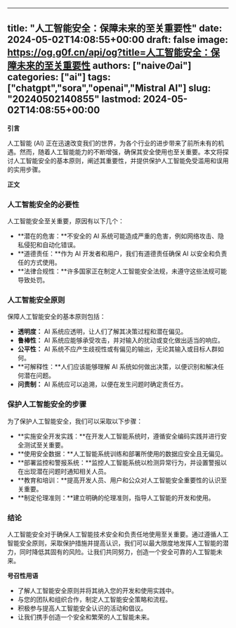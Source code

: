 
---
title: "人工智能安全：保障未来的至关重要性"
date: 2024-05-02T14:08:55+00:00
draft: false
image: https://og.g0f.cn/api/og?title=人工智能安全：保障未来的至关重要性
authors: ["naiveのai"]
categories: ["ai"]
tags: ["chatgpt","sora","openai","Mistral AI"]
slug: "20240502140855"
lastmod: 2024-05-02T14:08:55+00:00
---
**引言**

人工智能 (AI) 正在迅速改变我们的世界，为各个行业的进步带来了前所未有的机遇。然而，随着人工智能能力的不断增强，确保其安全使用也至关重要。本文将探讨人工智能安全的基本原则，阐述其重要性，并提供保护人工智能免受滥用和误用的实用步骤。

**正文**

### 人工智能安全的必要性

人工智能安全至关重要，原因有以下几个：

- **潜在的危害：**不安全的 AI 系统可能造成严重的危害，例如网络攻击、隐私侵犯和自动化错误。
- **道德责任：**作为 AI 开发者和用户，我们有道德责任确保 AI 以安全和负责任的方式使用。
- **法律合规性：**许多国家正在制定人工智能安全法规，未遵守这些法规可能导致处罚。

### 人工智能安全原则

保障人工智能安全的基本原则包括：

- **透明度：** AI 系统应透明，让人们了解其决策过程和潜在偏见。
- **鲁棒性：** AI 系统应能够承受攻击，并对输入的扰动或变化做出适当的响应。
- **公平性：** AI 系统不应产生歧视性或有偏见的输出，无论其输入或目标人群如何。
- **可解释性：**人们应该能够理解 AI 系统如何做出决策，以便识别和解决任何潜在问题。
- **问责制：** AI 系统应可以追溯，以便在发生问题时确定责任方。

### 保护人工智能安全的步骤

为了保护人工智能安全，我们可以采取以下步骤：

- **实施安全开发实践：**在开发人工智能系统时，遵循安全编码实践并进行安全测试至关重要。
- **使用安全数据：**人工智能系统训练和部署所使用的数据应安全且无偏见。
- **部署监控和警报系统：**监控人工智能系统以检测异常行为，并设置警报以在出现潜在问题时通知相关人员。
- **教育和培训：**提高开发人员、用户和公众对人工智能安全重要性的认识至关重要。
- **制定伦理准则：**建立明确的伦理准则，指导人工智能的开发和使用。

### 结论

人工智能安全对于确保人工智能技术安全和负责任地使用至关重要。通过遵循人工智能安全原则，采取保护措施并提高认识，我们可以最大限度地发挥人工智能的潜力，同时降低其固有的风险。让我们共同努力，创造一个安全可靠的人工智能未来。

**号召性用语**

* 了解人工智能安全原则并将其纳入您的开发和使用实践中。
* 与您的团队和组织合作，制定人工智能安全策略和流程。
* 积极参与提高人工智能安全认识的活动和倡议。
* 让我们携手创造一个安全和繁荣的人工智能未来。